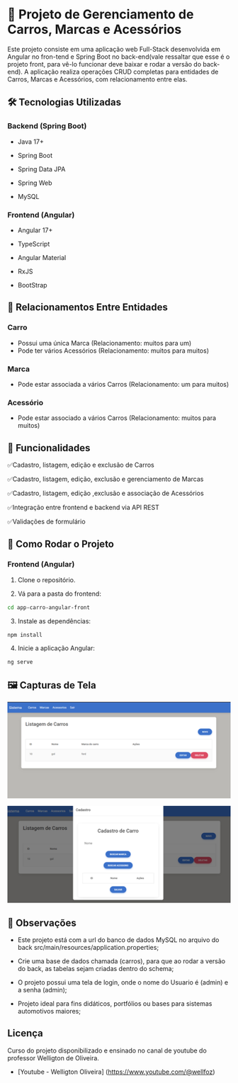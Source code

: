 # 🚗 Projeto de Gerenciamento de Carros, Marcas e Acessórios

Este projeto consiste em uma aplicação web Full-Stack desenvolvida em Angular no fron-tend e Spring Boot no back-end(vale ressaltar que esse é o projeto front, para vê-lo funcionar deve baixar e rodar a versão do back-end). A aplicação realiza operações CRUD completas para entidades de Carros, Marcas e Acessórios, com relacionamento entre elas.



## 🛠 Tecnologias Utilizadas

### Backend (Spring Boot)
- Java 17+

- Spring Boot

- Spring Data JPA

- Spring Web

- MySQL

### Frontend (Angular)
- Angular 17+

- TypeScript

- Angular Material

- RxJS

- BootStrap



## 🔗 Relacionamentos Entre Entidades

### Carro
- Possui uma única Marca (Relacionamento: muitos para um)
- Pode ter vários Acessórios (Relacionamento: muitos para muitos)

### Marca
- Pode estar associada a vários Carros (Relacionamento: um para muitos)

### Acessório
- Pode estar associado a vários Carros (Relacionamento: muitos para muitos)




## 🚀 Funcionalidades
 ✅Cadastro, listagem, edição e exclusão de Carros

 ✅Cadastro, listagem, edição, exclusão e gerenciamento de Marcas

 ✅Cadastro, listagem, edição ,exclusão e associação de Acessórios

 ✅Integração entre frontend e backend via API REST

 ✅Validações de formulário



## 🔧 Como Rodar o Projeto

### Frontend (Angular)
1. Clone o repositório.

2. Vá para a pasta do frontend:
``` bash
cd app-carro-angular-front
```

3. Instale as dependências:
``` bash
npm install
```

4. Inicie a aplicação Angular:
``` bash
ng serve
```



## 🖼️ Capturas de Tela

![alt text](image.png)

![alt text](image-1.png)



## 📌 Observações

- Este projeto está com a url do banco de dados MySQL no arquivo do back src/main/resources/application.properties;

- Crie uma base de dados chamada (carros), para que ao rodar a versão do back, as tabelas sejam criadas dentro do schema;

- O projeto possui uma tela de login, onde o nome do Usuario é (admin) e a senha (admin);

- Projeto ideal para fins didáticos, portfólios ou bases para sistemas automotivos maiores;


## Licença
Curso do projeto disponibilizado e ensinado no canal de youtube do professor Welligton de Oliveira.

- [Youtube - Welligton Oliveira] (https://www.youtube.com/@wellfoz)


